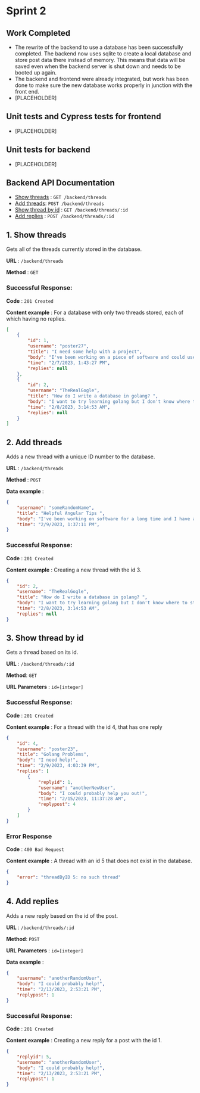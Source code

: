 # Sprint 2
## Work Completed
- The rewrite of the backend to use a database has been successfully completed. The backend now uses sqlite to create a local database and store post data there instead of memory. This means that data will be saved even when the backend server is shut down and needs to be booted up again.
- The backend and frontend were already integrated, but work has been done to make sure the new database works properly in junction with the front end.
- [PLACEHOLDER]
## Unit tests and Cypress tests for frontend
- [PLACEHOLDER]
## Unit tests for backend
- [PLACEHOLDER]
## Backend API Documentation
- [Show threads](#1-show-threads) : `GET /backend/threads`
- [Add threads](#2-add-threads): `POST /backend/threads`
- [Show thread by id](#3-show-thread-by-id) : `GET /backend/threads/:id`
- [Add replies](#4-add-replies) : `POST /backend/threads/:id`


## 1. Show threads
Gets all of the threads currently stored in the database.

**URL** : `/backend/threads`

**Method** : `GET`

### Successful Response:
**Code** : `201 Created`

**Content example** : For a database with only two threads stored, each of which having no replies.
```json
[
    {
        "id": 1,
        "username": "poster27",
        "title": "I need some help with a project",
        "body": "I've been working on a piece of software and could use a helping hand.",
        "time": "2/7/2023, 1:43:27 PM",
        "replies": null
    },
    {
        "id": 2,
        "username": "TheRealGogle",
        "title": "How do I write a database in golang? ",
        "body": "I want to try learning golang but I don't know where to start. I could use some help",
        "time": "2/8/2023, 3:14:53 AM",
        "replies": null
    }
]
```

## 2. Add threads
Adds a new thread with a unique ID number to the database.

**URL** : `/backend/threads`

**Method** : `POST`

**Data example** :

```json
{
    "username": "someRandomName",
    "title": "Helpful Angular Tips ",
    "body": "I've been working on software for a long time and I have a few helpful pointers as to how you could use angular as the main interface for your next software project.",
    "time": "2/9/2023, 1:37:11 PM",
}
```

### Successful Response:
**Code** : `201 Created`

**Content example** : Creating a new thread with the id 3.
```json
{
    "id": 2,
    "username": "TheRealGogle",
    "title": "How do I write a database in golang? ",
    "body": "I want to try learning golang but I don't know where to start. I could use some help",
    "time": "2/8/2023, 3:14:53 AM",
    "replies": null
}
```

## 3. Show thread by id
Gets a thread based on its id.

**URL** : `/backend/threads/:id`

**Method**: `GET`

**URL Parameters** : `id=[integer]`

### Successful Response:
**Code** : `201 Created`

**Content example** : For a thread with the id 4, that has one reply

```json
{
    "id": 4,
    "username": "poster23",
    "title": "Golang Problems",
    "body": "I need help!",
    "time": "2/9/2023, 4:03:39 PM",
    "replies": [
        {
            "replyid": 1,
            "username": "anotherNewUser",
            "body": "I could probably help you out!",
            "time": "2/15/2023, 11:37:28 AM",
            "replypost": 4
        }
    ]
}
```
### Error Response
**Code** : `400 Bad Request`

**Content example** : A thread with an id 5 that does not exist in the database.

```json
{
    "error": "threadByID 5: no such thread"
}
```


## 4. Add replies
Adds a new reply based on the id of the post.

**URL** : `/backend/threads/:id`

**Method**: `POST`

**URL Parameters** : `id=[integer]`

**Data example** :

```json
{
    "username": "anotherRandomUser",
    "body": "I could probably help!",
    "time": "2/13/2023, 2:53:21 PM",
    "replypost": 1
}
```

### Successful Response:
**Code** : `201 Created`

**Content example** : Creating a new reply for a post with the id 1.
```json
{
    "replyid": 5,
    "username": "anotherRandomUser",
    "body": "I could probably help!",
    "time": "2/13/2023, 2:53:21 PM",
    "replypost": 1
}
```